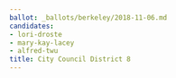 ```yaml
---
ballot: _ballots/berkeley/2018-11-06.md
candidates:
- lori-droste
- mary-kay-lacey
- alfred-twu
title: City Council District 8
---
```

